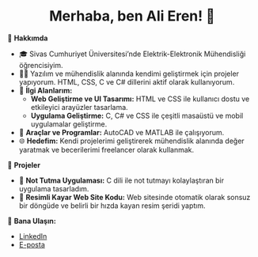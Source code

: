 <h1 align="center">Merhaba, ben Ali Eren! 👋</h1>

🌱 **Hakkımda**  
- 🎓 Sivas Cumhuriyet Üniversitesi’nde Elektrik-Elektronik Mühendisliği öğrencisiyim.
- 🧑‍💻 Yazılım ve mühendislik alanında kendimi geliştirmek için projeler yapıyorum. HTML, CSS, C ve C# dillerini aktif olarak kullanıyorum.
- 🚀 **İlgi Alanlarım:** 
  - **Web Geliştirme ve UI Tasarımı:** HTML ve CSS ile kullanıcı dostu ve etkileyici arayüzler tasarlama.
  - **Uygulama Geliştirme:** C, C# ve CSS ile çeşitli masaüstü ve mobil uygulamalar geliştirme.
- 🔧 **Araçlar ve Programlar:** AutoCAD ve MATLAB ile çalışıyorum.
- 🌐 **Hedefim:** Kendi projelerimi geliştirerek mühendislik alanında değer yaratmak ve becerilerimi freelancer olarak kullanmak.

📝 **Projeler**  
- 📌 **Not Tutma Uygulaması:** C dili ile not tutmayı kolaylaştıran bir uygulama tasarladım.
- 📌 **Resimli Kayar Web Site Kodu:** Web sitesinde otomatik olarak sonsuz bir döngüde ve belirli bir hızda kayan resim şeridi yaptım.

💬 **Bana Ulaşın:**  
- [LinkedIn](https://linkedin.com/in/ali-eren-sariarslan)  
- [E-posta](alierensariarslan@gmail.com)

<!---
aliieren/aliieren is a ✨ special ✨ repository because its `README.md` (this file) appears on your GitHub profile.
You can click the Preview link to take a look at your changes.
--->
